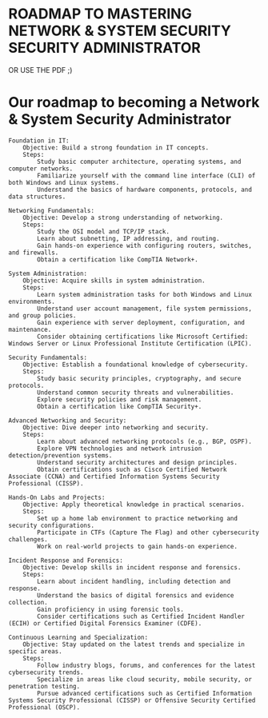 # ROADMAP TO MASTERING NETWORK & SYSTEM SECURITY SECURITY ADMINISTRATOR


OR USE THE PDF ;)



# Our roadmap to becoming a Network & System Security Administrator
    
    Foundation in IT:
        Objective: Build a strong foundation in IT concepts.
        Steps:
            Study basic computer architecture, operating systems, and computer networks.
            Familiarize yourself with the command line interface (CLI) of both Windows and Linux systems.
            Understand the basics of hardware components, protocols, and data structures.

    Networking Fundamentals:
        Objective: Develop a strong understanding of networking.
        Steps:
            Study the OSI model and TCP/IP stack.
            Learn about subnetting, IP addressing, and routing.
            Gain hands-on experience with configuring routers, switches, and firewalls.
            Obtain a certification like CompTIA Network+.

    System Administration:
        Objective: Acquire skills in system administration.
        Steps:
            Learn system administration tasks for both Windows and Linux environments.
            Understand user account management, file system permissions, and group policies.
            Gain experience with server deployment, configuration, and maintenance.
            Consider obtaining certifications like Microsoft Certified: Windows Server or Linux Professional Institute Certification (LPIC).

    Security Fundamentals:
        Objective: Establish a foundational knowledge of cybersecurity.
        Steps:
            Study basic security principles, cryptography, and secure protocols.
            Understand common security threats and vulnerabilities.
            Explore security policies and risk management.
            Obtain a certification like CompTIA Security+.

    Advanced Networking and Security:
        Objective: Dive deeper into networking and security.
        Steps:
            Learn about advanced networking protocols (e.g., BGP, OSPF).
            Explore VPN technologies and network intrusion detection/prevention systems.
            Understand security architectures and design principles.
            Obtain certifications such as Cisco Certified Network Associate (CCNA) and Certified Information Systems Security Professional (CISSP).

    Hands-On Labs and Projects:
        Objective: Apply theoretical knowledge in practical scenarios.
        Steps:
            Set up a home lab environment to practice networking and security configurations.
            Participate in CTFs (Capture The Flag) and other cybersecurity challenges.
            Work on real-world projects to gain hands-on experience.

    Incident Response and Forensics:
        Objective: Develop skills in incident response and forensics.
        Steps:
            Learn about incident handling, including detection and response.
            Understand the basics of digital forensics and evidence collection.
            Gain proficiency in using forensic tools.
            Consider certifications such as Certified Incident Handler (ECIH) or Certified Digital Forensics Examiner (CDFE).

    Continuous Learning and Specialization:
        Objective: Stay updated on the latest trends and specialize in specific areas.
        Steps:
            Follow industry blogs, forums, and conferences for the latest cybersecurity trends.
            Specialize in areas like cloud security, mobile security, or penetration testing.
            Pursue advanced certifications such as Certified Information Systems Security Professional (CISSP) or Offensive Security Certified Professional (OSCP).
